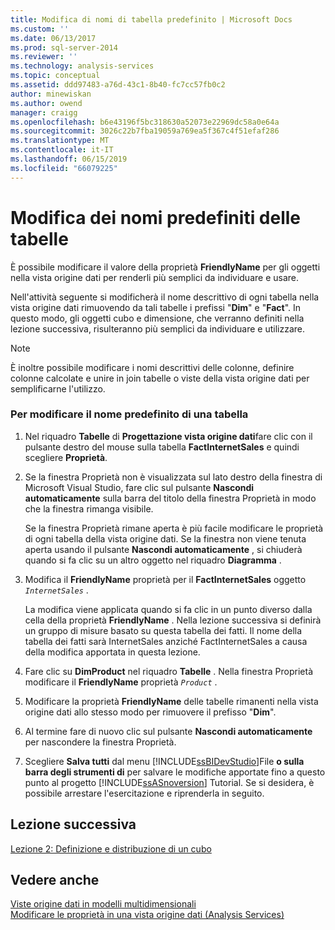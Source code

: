 ```yaml
---
title: Modifica di nomi di tabella predefinito | Microsoft Docs
ms.custom: ''
ms.date: 06/13/2017
ms.prod: sql-server-2014
ms.reviewer: ''
ms.technology: analysis-services
ms.topic: conceptual
ms.assetid: ddd97483-a76d-43c1-8b40-fc7cc57fb0c2
author: minewiskan
ms.author: owend
manager: craigg
ms.openlocfilehash: b6e43196f5bc318630a52073e22969dc58a0e64a
ms.sourcegitcommit: 3026c22b7fba19059a769ea5f367c4f51efaf286
ms.translationtype: MT
ms.contentlocale: it-IT
ms.lasthandoff: 06/15/2019
ms.locfileid: "66079225"
---
```

# <a name="modifying-default-table-names"></a>Modifica dei nomi predefiniti delle tabelle
  È possibile modificare il valore della proprietà **FriendlyName** per gli oggetti nella vista origine dati per renderli più semplici da individuare e usare.  
  
 Nell'attività seguente si modificherà il nome descrittivo di ogni tabella nella vista origine dati rimuovendo da tali tabelle i prefissi "**Dim**" e "**Fact**". In questo modo, gli oggetti cubo e dimensione, che verranno definiti nella lezione successiva, risulteranno più semplici da individuare e utilizzare.  
  
> [!NOTE]  
>  È inoltre possibile modificare i nomi descrittivi delle colonne, definire colonne calcolate e unire in join tabelle o viste della vista origine dati per semplificarne l'utilizzo.  
  
### <a name="to-modify-the-default-name-of-a-table"></a>Per modificare il nome predefinito di una tabella  
  
1.  Nel riquadro **Tabelle** di **Progettazione vista origine dati**fare clic con il pulsante destro del mouse sulla tabella **FactInternetSales** e quindi scegliere **Proprietà**.  
  
2.  Se la finestra Proprietà non è visualizzata sul lato destro della finestra di Microsoft Visual Studio, fare clic sul pulsante **Nascondi automaticamente** sulla barra del titolo della finestra Proprietà in modo che la finestra rimanga visibile.  
  
     Se la finestra Proprietà rimane aperta è più facile modificare le proprietà di ogni tabella della vista origine dati. Se la finestra non viene tenuta aperta usando il pulsante **Nascondi automaticamente** , si chiuderà quando si fa clic su un altro oggetto nel riquadro **Diagramma** .  
  
3.  Modifica il **FriendlyName** proprietà per il **FactInternetSales** oggetto *`InternetSales`* .  
  
     La modifica viene applicata quando si fa clic in un punto diverso dalla cella della proprietà **FriendlyName** . Nella lezione successiva si definirà un gruppo di misure basato su questa tabella dei fatti. Il nome della tabella dei fatti sarà InternetSales anziché FactInternetSales a causa della modifica apportata in questa lezione.  
  
4.  Fare clic su **DimProduct** nel riquadro **Tabelle** . Nella finestra Proprietà modificare il **FriendlyName** proprietà *`Product`* .  
  
5.  Modificare la proprietà **FriendlyName** delle tabelle rimanenti nella vista origine dati allo stesso modo per rimuovere il prefisso "**Dim**".  
  
6.  Al termine fare di nuovo clic sul pulsante **Nascondi automaticamente** per nascondere la finestra Proprietà.  
  
7.  Scegliere **Salva tutti** dal menu [!INCLUDE[ssBIDevStudio](../includes/ssbidevstudio-md.md)]File **o sulla barra degli strumenti di** per salvare le modifiche apportate fino a questo punto al progetto [!INCLUDE[ssASnoversion](../includes/ssasnoversion-md.md)] Tutorial. Se si desidera, è possibile arrestare l'esercitazione e riprenderla in seguito.  
  
## <a name="next-lesson"></a>Lezione successiva  
 [Lezione 2: Definizione e distribuzione di un cubo](lesson-2-defining-and-deploying-a-cube.md)  
  
## <a name="see-also"></a>Vedere anche  
 [Viste origine dati in modelli multidimensionali](multidimensional-models/data-source-views-in-multidimensional-models.md)   
 [Modificare le proprietà in una vista origine dati &#40;Analysis Services&#41;](multidimensional-models/change-properties-in-a-data-source-view-analysis-services.md)  
  
  
